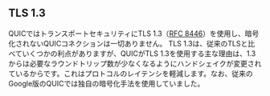 ## TLS 1.3

QUICではトランスポートセキュリティにTLS 1.3（[RFC 8446](https://tools.ietf.org/html/rfc8446)）を使用し、暗号化されないQUICコネクションは一切ありません。
TLS 1.3は、従来のTLSと比べていくつかの利点がありますが、QUICがTLS 1.3を使用する主な理由は、1.3からは必要なラウンドトリップ数が少なくなるようにハンドシェイクが変更されているからです。これはプロトコルのレイテンシを軽減します。なお、従来のGoogle版のQUICでは独自の暗号化手法を使用していました。
